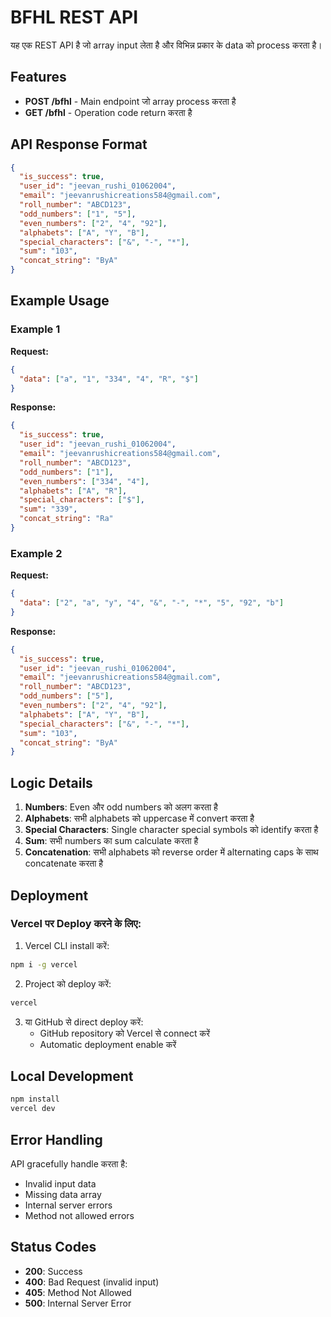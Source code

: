 # BFHL REST API

यह एक REST API है जो array input लेता है और विभिन्न प्रकार के data को process करता है।

## Features

- **POST /bfhl** - Main endpoint जो array process करता है
- **GET /bfhl** - Operation code return करता है

## API Response Format

```json
{
  "is_success": true,
  "user_id": "jeevan_rushi_01062004",
  "email": "jeevanrushicreations584@gmail.com",
  "roll_number": "ABCD123",
  "odd_numbers": ["1", "5"],
  "even_numbers": ["2", "4", "92"],
  "alphabets": ["A", "Y", "B"],
  "special_characters": ["&", "-", "*"],
  "sum": "103",
  "concat_string": "ByA"
}
```

## Example Usage

### Example 1
**Request:**
```json
{
  "data": ["a", "1", "334", "4", "R", "$"]
}
```

**Response:**
```json
{
  "is_success": true,
  "user_id": "jeevan_rushi_01062004",
  "email": "jeevanrushicreations584@gmail.com",
  "roll_number": "ABCD123",
  "odd_numbers": ["1"],
  "even_numbers": ["334", "4"],
  "alphabets": ["A", "R"],
  "special_characters": ["$"],
  "sum": "339",
  "concat_string": "Ra"
}
```

### Example 2
**Request:**
```json
{
  "data": ["2", "a", "y", "4", "&", "-", "*", "5", "92", "b"]
}
```

**Response:**
```json
{
  "is_success": true,
  "user_id": "jeevan_rushi_01062004",
  "email": "jeevanrushicreations584@gmail.com",
  "roll_number": "ABCD123",
  "odd_numbers": ["5"],
  "even_numbers": ["2", "4", "92"],
  "alphabets": ["A", "Y", "B"],
  "special_characters": ["&", "-", "*"],
  "sum": "103",
  "concat_string": "ByA"
}
```

## Logic Details

1. **Numbers**: Even और odd numbers को अलग करता है
2. **Alphabets**: सभी alphabets को uppercase में convert करता है
3. **Special Characters**: Single character special symbols को identify करता है
4. **Sum**: सभी numbers का sum calculate करता है
5. **Concatenation**: सभी alphabets को reverse order में alternating caps के साथ concatenate करता है

## Deployment

### Vercel पर Deploy करने के लिए:

1. Vercel CLI install करें:
```bash
npm i -g vercel
```

2. Project को deploy करें:
```bash
vercel
```

3. या GitHub से direct deploy करें:
   - GitHub repository को Vercel से connect करें
   - Automatic deployment enable करें

## Local Development

```bash
npm install
vercel dev
```

## Error Handling

API gracefully handle करता है:
- Invalid input data
- Missing data array
- Internal server errors
- Method not allowed errors

## Status Codes

- **200**: Success
- **400**: Bad Request (invalid input)
- **405**: Method Not Allowed
- **500**: Internal Server Error
